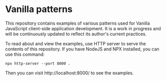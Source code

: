 # Vanilla patterns

This repository contains examples of various patterns used for Vanilla 
JavaScript client-side application development. It is a work in progress and 
will be continuously updated to reflect its author's current practices.

To read about and view the examples, use HTTP server to serve the contents 
of this repository. If you have NodeJS and NPX installed, you can use this 
command:

```shell
npx http-server --port 8000 .
```

Then you can visit http://localhost:8000/ to see the examples.